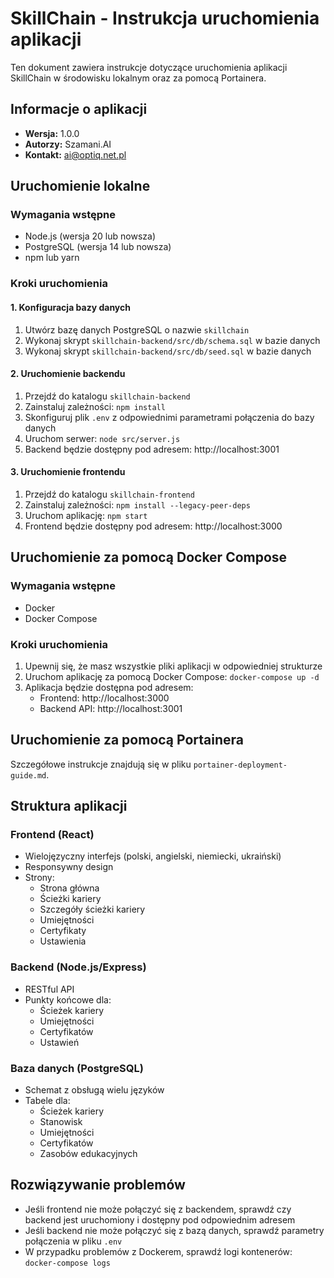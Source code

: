 # SkillChain - Instrukcja uruchomienia aplikacji

Ten dokument zawiera instrukcje dotyczące uruchomienia aplikacji SkillChain w środowisku lokalnym oraz za pomocą Portainera.

## Informacje o aplikacji
- **Wersja:** 1.0.0
- **Autorzy:** Szamani.AI
- **Kontakt:** ai@optiq.net.pl

## Uruchomienie lokalne

### Wymagania wstępne
- Node.js (wersja 20 lub nowsza)
- PostgreSQL (wersja 14 lub nowsza)
- npm lub yarn

### Kroki uruchomienia

#### 1. Konfiguracja bazy danych
1. Utwórz bazę danych PostgreSQL o nazwie `skillchain`
2. Wykonaj skrypt `skillchain-backend/src/db/schema.sql` w bazie danych
3. Wykonaj skrypt `skillchain-backend/src/db/seed.sql` w bazie danych

#### 2. Uruchomienie backendu
1. Przejdź do katalogu `skillchain-backend`
2. Zainstaluj zależności: `npm install`
3. Skonfiguruj plik `.env` z odpowiednimi parametrami połączenia do bazy danych
4. Uruchom serwer: `node src/server.js`
5. Backend będzie dostępny pod adresem: http://localhost:3001

#### 3. Uruchomienie frontendu
1. Przejdź do katalogu `skillchain-frontend`
2. Zainstaluj zależności: `npm install --legacy-peer-deps`
3. Uruchom aplikację: `npm start`
4. Frontend będzie dostępny pod adresem: http://localhost:3000

## Uruchomienie za pomocą Docker Compose

### Wymagania wstępne
- Docker
- Docker Compose

### Kroki uruchomienia
1. Upewnij się, że masz wszystkie pliki aplikacji w odpowiedniej strukturze
2. Uruchom aplikację za pomocą Docker Compose: `docker-compose up -d`
3. Aplikacja będzie dostępna pod adresem:
   - Frontend: http://localhost:3000
   - Backend API: http://localhost:3001

## Uruchomienie za pomocą Portainera

Szczegółowe instrukcje znajdują się w pliku `portainer-deployment-guide.md`.

## Struktura aplikacji

### Frontend (React)
- Wielojęzyczny interfejs (polski, angielski, niemiecki, ukraiński)
- Responsywny design
- Strony:
  - Strona główna
  - Ścieżki kariery
  - Szczegóły ścieżki kariery
  - Umiejętności
  - Certyfikaty
  - Ustawienia

### Backend (Node.js/Express)
- RESTful API
- Punkty końcowe dla:
  - Ścieżek kariery
  - Umiejętności
  - Certyfikatów
  - Ustawień

### Baza danych (PostgreSQL)
- Schemat z obsługą wielu języków
- Tabele dla:
  - Ścieżek kariery
  - Stanowisk
  - Umiejętności
  - Certyfikatów
  - Zasobów edukacyjnych

## Rozwiązywanie problemów

- Jeśli frontend nie może połączyć się z backendem, sprawdź czy backend jest uruchomiony i dostępny pod odpowiednim adresem
- Jeśli backend nie może połączyć się z bazą danych, sprawdź parametry połączenia w pliku `.env`
- W przypadku problemów z Dockerem, sprawdź logi kontenerów: `docker-compose logs`
